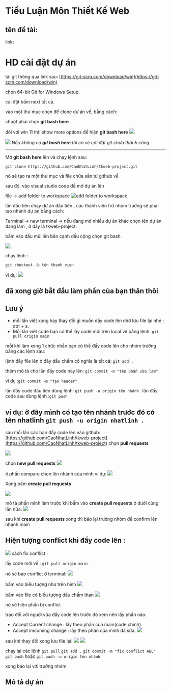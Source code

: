 # Tiểu Luận Môn Thiết Kế Web

## tên đề tài:

link:

# HD cài đặt dự án

tải git thông qua link sau:
[https://git-scm.com/download/win](https://git-scm.com/download/win)

chọn 64-bit Git for Windows Setup.

cài đặt bấm next tất cả.

vào một thư mục chọn để clone dự án về, bằng cách:

chuột phải chọn **git bash here**

đối với win 11 thì:
show more options để hiện **git bash here**
![](./readme-img/img1.png)

![](./readme-img/img2.png)
_Nếu không có **git bash here** thì có vẻ cái đặt git chưa thành công_.

---

Mở **git bash here** lên và chạy lệnh sau:

`git clone https://github.com/CaoNhatLinh/tkweb-project.git`

nó sẽ tạo ra một thư mục và file chứa sẵn từ github về

sau đó, vào visual studio code để mở dự án lên

file -> add folder to workspace
![add folder to workspace](./readme-img/img3.png)

lần đầu tiên chạy dự án đầu tiền , các thành viên trừ nhóm trưởng sẽ phải tạo nhánh dự án bằng cách:

Terminal -> new terminal -> nếu đang mở nhiều dự án khác chọn tên dự án đang làm , ở đây là tkweb-project.

bấm vào dấu mũi lên bên cạnh dấu cộng chọn git bash

![](./readme-img/img5.png)

chạy lệnh :

`git checkout -b tên thanh vien`

ví dụ:
![](./readme-img/img4.png)

## đã xong giờ bắt đầu làm phần của bạn thân thôi

## Lưu ý

- mỗi lần viết xong hay thay đổi gì muốn dẩy code lên nhớ lưu file lại nhé : ctrl + s.
- Mỗi lần viết code bạn có thể lấy code mới trên local về bằng lệnh:
  `git pull origin main`

mỗi khi làm xong 1 chức nhắn bạn có thể đẩy code lên cho nhóm trưởng bằng các lệnh sau:

lệnh đẩy file lên ở đây dấu chấm có nghĩa là tất cả:
`git add .`

thêm mô tả cho lần đẩy code này lên:
`git commit -m "tên phần vừa làm" `

ví dụ :`git commit -m "tạo header"`

lần đẩy code đầu tiên dùng lệnh:
`git push -u origin tên nhánh `
lần đẩy code sau dùng lệnh :`git push`

## ví dụ: ở đây mình có tạo tên nhánh trước đó có tên nhatlinh `git push -u origin nhatlinh `.

sau mỗi lần các bạn đẩy code lên vào github: [https://github.com/CaoNhatLinh/tkweb-project](https://github.com/CaoNhatLinh/tkweb-project)
chọn **pull requests**

![](./readme-img/img5.png)

chọn **new pull requests**
![](./readme-img/img6.png)

ở phần compare chọn lên nhánh của mình
ví dụ:
![](./readme-img/img7.png)

Xong bấm **create pull requests**

![](./readme-img/img8.png)

mô tả phần mình làm trước khi bấm vào **create pull requests** ở dưới cùng lần nữa:
![](./readme-img/img9.png)

sau khi **create pull requests** xong thì báo lại trưởng nhóm để confirm lên nhanh main

## Hiện tượng conflict khi đẩy code lên :

![](./readme-img/img10.png)
cách fix conflict :

lấy code mới về :
`git pull origin main`

nó sẽ báo conflict ở terminal:
![](./readme-img/img11.png)

bấm vào biểu tượng như trên hình
![](./readme-img/img12.png)

bấm vào file có biểu tượng dấu chấm than
![](./readme-img/img13.png)

nó sẽ hiện phần bị conflict

trao đổi với người vừa đẩy code lên trước đó xem nên lấy phần nào:

- Accept Current change : lấy theo phần của main(code chính).
- Accept imcoming change : lấy theo phần của mình đã sửa.
  ![](./readme-img/img14.png)

sau khi thay đổi xong lưu file lại:
![](./readme-img/img16.png)
![](./readme-img/img17.png)

chạy lại các lệnh
`git pull`
`git add .`
`git commit -m "fix conflict ABC" `
`git push` hoặc `git push -u origin tên nhánh`

xong báo lại với trưởng nhóm

## Mô tả dự án
